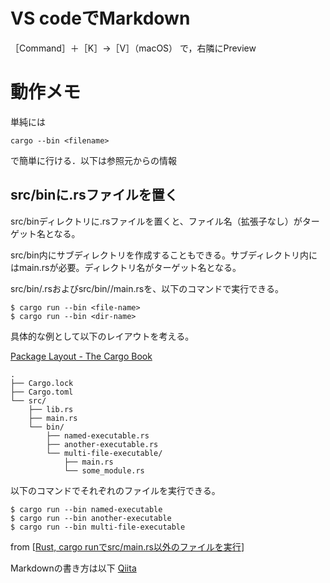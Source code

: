 # VS codeでMarkdown
［Command］＋［K］→［V］（macOS）
で，右隣にPreview

# 動作メモ

単純には
```
cargo --bin <filename>
```
で簡単に行ける．以下は参照元からの情報

## src/binに.rsファイルを置く
src/binディレクトリに.rsファイルを置くと、ファイル名（拡張子なし）がターゲット名となる。

src/bin内にサブディレクトリを作成することもできる。サブディレクトリ内にはmain.rsが必要。ディレクトリ名がターゲット名となる。

src/bin/<file-name>.rsおよびsrc/bin/<dir-name>/main.rsを、以下のコマンドで実行できる。

```
$ cargo run --bin <file-name>
$ cargo run --bin <dir-name>
```

具体的な例として以下のレイアウトを考える。

[Package Layout - The Cargo Book](https://doc.rust-lang.org/cargo/guide/project-layout.html)
```
.
├── Cargo.lock
├── Cargo.toml
└── src/
    ├── lib.rs
    ├── main.rs
    └── bin/
        ├── named-executable.rs
        ├── another-executable.rs
        └── multi-file-executable/
            ├── main.rs
            └── some_module.rs
```
以下のコマンドでそれぞれのファイルを実行できる。
```
$ cargo run --bin named-executable
$ cargo run --bin another-executable
$ cargo run --bin multi-file-executable
```

from [[Rust, cargo runでsrc/main.rs以外のファイルを実行](https://rs.nkmk.me/rust-cargo-src-bin/)]

Markdownの書き方は以下
[Qiita](https://qiita.com/kamorits/items/6f342da395ad57468ae3)